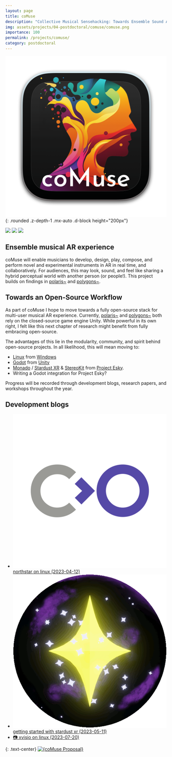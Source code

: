 ```yaml
---
layout: page
title: coMuse
description: "Collective Musical Sensehacking: Towards Ensemble Sound ARt  (2023)"
img: assets/projects/04-postdoctoral/comuse/comuse.png
importance: 100
permalink: /projects/comuse/
category: postdoctoral
---
```


![Stylised icon for the coMuse project](/assets/projects/04-postdoctoral/comuse/banner.png){: .rounded .z-depth-1 .mx-auto .d-block height="200px"}

<div class="caption">
    <a href="#"><img src="https://img.shields.io/badge/Platform-Linux-yellow?style=flat-square&logo=linux&logoColor=white"></a>
    <a href="https://godotengine.org/"><img src="https://img.shields.io/badge/Environment-Godot-orange?style=flat-square&logo=godot&logoColor=white"></a>
    <!-- <a href="https://www.youtube.com/watch?v=zOeXI_WvzJA&list=PLA1CN3oynXG32NicEi72nnXsIp1anyWSr"><img src="https://img.shields.io/badge/Performances-Playlist-green?style=flat-square&logo=actigraph&logoColor=white"></a>
    <a href="https://github.com/sambilbow/polygons/wiki"><img src="https://img.shields.io/badge/Guide-Wiki-red?style=flat-square&logo=todoist&logoColor=white"></a> -->
    <a href="https://github.com/sambilbow/comuse/"><img src="https://img.shields.io/badge/Code-GitHub-blue?style=flat-square&logo=github&logoColor=white"></a>
</div>

## Ensemble musical AR experience
coMuse will enable musicians to develop, design, play, compose, and perform novel and experimental instruments in AR in real time, and collaboratively. For audiences, this may look, sound, and feel like sharing a hybrid perceptual world with another person (or people!). This project builds on findings in [polaris~](/projects/polaris/) and [polygons~](/projects/polygons/).

## Towards an Open-Source Workflow
As part of coMuse I hope to move towards a fully open-source stack for multi-user musical AR experience. Currently, [polaris~](/projects/polaris/) and [polygons~](/projects/polygons/) both rely on the closed-source game engine Unity. While powerful in its own right, I felt like this next chapter of research might benefit from fully embracing open-source.

The advantages of this lie in the modularity, community, and spirit behind open-source projects. In all likelihood, this will mean moving to: 
- [Linux](https://wiki.archlinux.org/) from [Windows](https://www.microsoft.com/en-gb/windows/windows-11) 
- [Godot](https://godotengine.org/) from [Unity](https://unity.com/)
- [Monado](monado.dev/) / [Stardust XR](stardustxr.org/) & [StereoKit](https://stereokit.net/) from [Project Esky](https://github.com/HyperLethalVector/ProjectEsky-UnityIntegration).
- Writing a Godot integration for Project Esky?

Progress will be recorded through development blogs, research papers, and workshops throughout the year.

## Development blogs
- [<img id="emoji" src="/assets/img/emoji/collabora.png"> northstar on linux (2023-04-12)](/blog/2023/north-star-on-linux)
- [<img id="emoji" src="/assets/img/emoji/stardust.gif"> getting started with stardust xr (2023-05-11)](/blog/2023/getting-started-with-stardust-xr)
- [📷 xvisio on linux (2023-07-20)](/blog/2023/xvisio-linux/)

{: .text-center}
[![{coMuse Proposal}](https://ytcards.demolab.com/?id=lkLRmX3Kumw&title=coMuse+Proposal&lang=en&timestamp=1657900736&background_color=%230d1117&title_color=%23ffffff&stats_color=%23dedede&width=250&duration=157 "coMuse Proposal")](https://youtu.be/lkLRmX3Kumw)